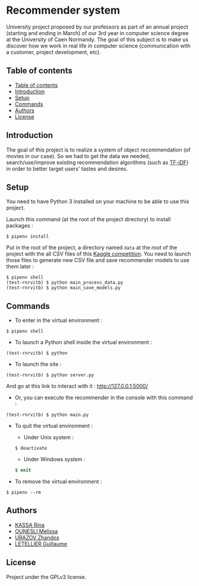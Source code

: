 # Recommender system

University project proposed by our professors as part of an annual project (starting and ending in March) of our 3rd year in computer science degree at the University of Caen Normandy. The goal of this subject is to make us discover how we work in real life in computer science (communication with a customer, project development, etc).

## Table of contents

  - [Table of contents](#table-of-contents)
  - [Introduction](#introduction)
  - [Setup](#setup)
  - [Commands](#commands)
  - [Authors](#authors)
  - [License](#license)

## Introduction
The goal of this project is to realize a system of object recommendation (of movies in our case). So we had to get the data we needed, search/use/improve existing recommendation algorithms (such as [TF-iDF](https://www.wikiwand.com/en/Tf%E2%80%93idf)) in order to better target users' tastes and desires.

## Setup
You need to have Python 3 installed on your machine to be able to use this project.

Launch this command (at the root of the project directory) to install packages :
```shell
$ pipenv install
```
Put in the root of the project, a directory named `data` at the root of the project with the all CSV files of this [Kaggle competition](https://www.kaggle.com/rounakbanik/the-movies-dataset).
You need to launch those files to generate new CSV file and save recommender models to use them later :
```
$ pipenv shell
(test-rnrvitb) $ python main_process_data.py
(test-rnrvitb) $ python main_save_models.py
```

## Commands
- To enter in the virtual environment :
```shell
$ pipenv shell
```

- To launch a Python shell inside the virtual environment :
```shell
(test-rnrvitb) $ python
```

- To launch the site :
```shell
(test-rnrvitb) $ python server.py
```
And go at this link to interact with it : http://127.0.0.1:5000/

- Or, you can execute the recommender in the console with this command :
```shell
(test-rnrvitb) $ python main.py
```

- To quit the virtual environment :
  - Under Unix system :
  ```shell
  $ deactivate
  ```
  - Under Windows system :
  ```powershell
  $ exit
  ```

- To remove the virtual environment :
```shell
$ pipenv --rm
```

## Authors
- [KASSA Rina](https://github.com/rinakassa7)
- [OUNESLI Melissa](https://github.com/melounesli)
- [URAZOV Zhandos](https://github.com/zhandu)
- [LETELLIER Guillaume](https://github.com/Guigui14460)

## License
Project under the GPLv3 license.
